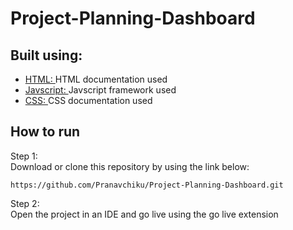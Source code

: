 # Project-Planning-Dashboard
## Built using:
- [HTML: ](https://developer.mozilla.org/en-US/docs/Web/HTML) HTML documentation used
- [Javscript: ](https://developer.mozilla.org/en-US/docs/Web/JavaScript) Javscript framework used
- [CSS: ](https://developer.mozilla.org/en-US/docs/Web/CSS) CSS documentation used
## How to run
Step 1: \
Download or clone this repository by using the link below:
```
https://github.com/Pranavchiku/Project-Planning-Dashboard.git
```
Step 2: \
Open the project in an IDE and go live using the go live extension


